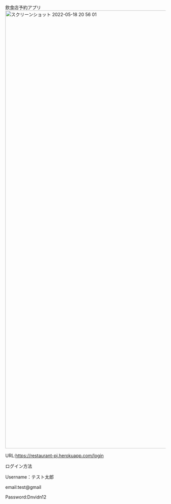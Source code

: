 飲食店予約アプリ
<img width="1375" alt="スクリーンショット 2022-05-18 20 56 01" src="https://user-images.githubusercontent.com/93500619/169038352-249814fe-42bc-4175-9906-85c6b081f7f3.png">

URL:https://restaurant-pj.herokuapp.com/login

ログイン方法

Username：テスト太郎

email:test@gmail

Password:Dnvidn12
